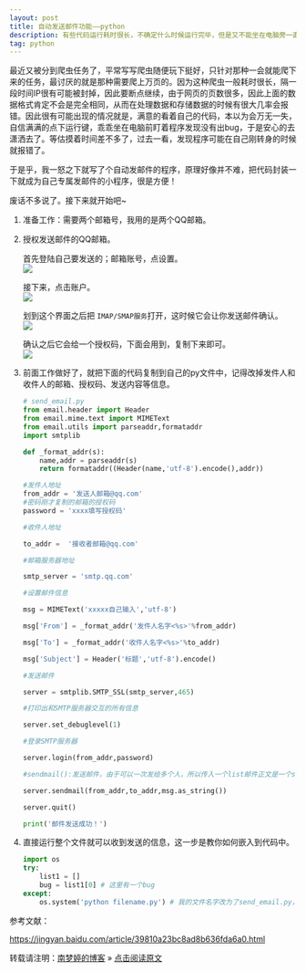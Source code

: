 ```yaml
---
layout: post
title: 自动发送邮件功能——python  
description: 有些代码运行耗时很长，不确定什么时候运行完毕，但是又不能坐在电脑旁一直等它结束。要是代码运行完毕或者报错的时候给自己发送一封邮件多好，这样就可以及时返回进行
tag: python
---
```


最近又被分到爬虫任务了，平常写写爬虫随便玩下挺好，只针对那种一会就能爬下来的任务，最讨厌的就是那种需要爬上万页的。因为这种爬虫一般耗时很长，隔一段时间IP很有可能被封掉，因此要断点继续，由于网页的页数很多，因此上面的数据格式肯定不会是完全相同，从而在处理数据和存储数据的时候有很大几率会报错。因此很有可能出现的情况就是，满意的看着自己的代码，本以为会万无一失，自信满满的点下运行键，乖乖坐在电脑前盯着程序发现没有出bug，于是安心的去潇洒去了。等估摸着时间差不多了，过去一看，发现程序可能在自己刚转身的时候就报错了。  

  

于是乎，我一怒之下就写了个自动发邮件的程序，原理好像并不难，把代码封装一下就成为自己专属发邮件的小程序，很是方便！  

废话不多说了。接下来就开始吧~  

1. 准备工作：需要两个邮箱号，我用的是两个QQ邮箱。  
2. 授权发送邮件的QQ邮箱。  
        
    首先登陆自己要发送的；邮箱账号，点设置。  
   ![][pt_01]  
     
    接下来，点击账户。  
   ![][pt_02]
     
    划到这个界面之后把 `IMAP/SMAP服务`打开，这时候它会让你发送邮件确认。  
   ![][pt_03]  
     
   确认之后它会给一个授权码，下面会用到，复制下来即可。  
   ![][pt_04]
   
3. 前面工作做好了，就把下面的代码复制到自己的py文件中，记得改掉发件人和收件人的邮箱、授权码、发送内容等信息。  
	```python
	# send_email.py
	from email.header import Header
	from email.mime.text import MIMEText
	from email.utils import parseaddr,formataddr
	import smtplib

	def _format_addr(s):    
		name,addr = parseaddr(s)    
		return formataddr((Header(name,'utf-8').encode(),addr))

	#发件人地址
	from_addr = '发送人邮箱@qq.com'
	#密码刚才复制的邮箱的授权码
	password = 'xxxx填写授权码'

	#收件人地址

	to_addr =  '接收者邮箱@qq.com'

	#邮箱服务器地址

	smtp_server = 'smtp.qq.com'

	#设置邮件信息

	msg = MIMEText('xxxxx自己输入','utf-8')

	msg['From'] = _format_addr('发件人名字<%s>'%from_addr)

	msg['To'] = _format_addr('收件人名字<%s>'%to_addr)

	msg['Subject'] = Header('标题','utf-8').encode()

	#发送邮件

	server = smtplib.SMTP_SSL(smtp_server,465)

	#打印出和SMTP服务器交互的所有信息

	server.set_debuglevel(1)

	#登录SMTP服务器

	server.login(from_addr,password)

	#sendmail():发送邮件，由于可以一次发给多个人，所以传入一个list邮件正文是一个str，as_string()把MIMEText对象变成str。

	server.sendmail(from_addr,to_addr,msg.as_string())

	server.quit()

	print('邮件发送成功！')
	```

4. 直接运行整个文件就可以收到发送的信息，这一步是教你如何嵌入到代码中。  

	```python 
	import os
	try:
		list1 = []
		bug = list1[0] # 这里有一个bug
	except:
		os.system('python filename.py') # 我的文件名字改为了send_email.py，所以这里可以写为 os.system('python send_email.py')
	```

参考文献：  

https://jingyan.baidu.com/article/39810a23bc8ad8b636fda6a0.html

转载请注明：[南梦婷的博客](https://norah2.github.io) » [点击阅读原文](https://norah2.github.io/2019/03/autosend_email/)   

<!--以下是本文用到的链接-->  

[pt_01]: /images/posts/autosend_email/01.png
[pt_02]: /images/posts/autosend_email/02.png
[pt_03]: /images/posts/autosend_email/03.png
[pt_04]: /images/posts/autosend_email/04.png
